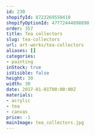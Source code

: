 ```yaml
---
id: 230
shopifyId: 8723269550410
shopifyOptionId: 47772444098890
order: 357
title: Tea collectors
slug: tea-collectors
url: art-works/tea-collectors
aliases: []
categories:
- painting
inStock: true
isVisible: false
height: 30
width: 30
date: 2017-01-01T00:00:00Z
materials:
- acrylic
- tea
- canvas
price: -1
mainImage: tea_collectors.jpg
---
```

